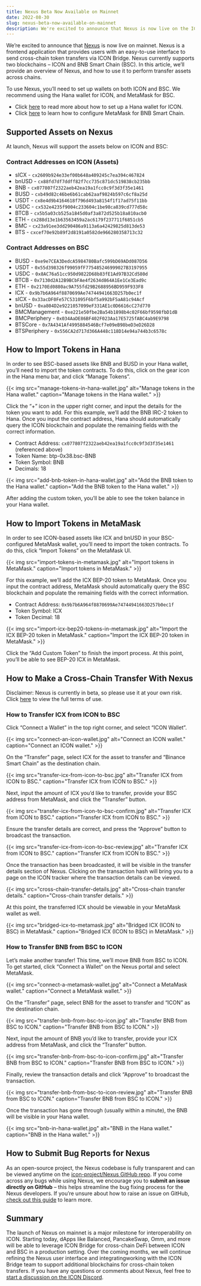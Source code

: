 ```yaml
---
title: Nexus Beta Now Available on Mainnet
date: 2022-08-30
slug: nexus-beta-now-available-on-mainnet
description: We're excited to announce that Nexus is now live on the ICON mainnet with support for BNB Smart
---
```


We’re excited to announce that [Nexus](https://nexusportal.io) is now live on mainnet. Nexus is a frontend application that provides users with an easy-to-use interface to send cross-chain token transfers via ICON Bridge. Nexus currently supports two blockchains – ICON and BNB Smart Chain (BSC). In this article, we’ll provide an overview of Nexus, and how to use it to perform transfer assets across chains.

To use Nexus, you’ll need to set up wallets on both ICON and BSC. We recommend using the Hana wallet for ICON, and MetaMask for BSC.

* Click [here](https://icon.community/blog/2022/icon-wallet/) to read more about how to set up a Hana wallet for ICON.
* Click [here](https://academy.binance.com/en/articles/connecting-metamask-to-binance-smart-chain) to learn how to configure MetaMask for BNB Smart Chain.

## Supported Assets on Nexus

At launch, Nexus will support the assets below on ICON and BSC:

### Contract Addresses on ICON (Assets)

* sICX - `cx2609b924e33ef00b648a409245c7ea394c467824`
* bnUSD - `cx88fd7df7ddff82f7cc735c871dc519838cb235bb`
* BNB - `cx077807f2322aeb42ea19a1fcc0c9f3d3f35e1461`
* BUSD - `cxb49d82c46be6b61cab62aaf9824b597c6cf8a25d`
* USDT - `cx8e4d9b4164618f796d493a8154f1f17ad75f11bb`
* USDC - `cx532e4235f9004c233604c1be98ca839cd777d58c`
* BTCB - `cx5b5a03cb525a1845d0af3a872d525b18a810acb0`
* ETH - `cx288d13e1b63563459a2ac6179f237711f6851cb5`
* BMC - `cx23a91ee3dd290486a9113a6a42429825d813de53`
* BTS - `cxcef70e92b89f2d8191a0582de966280358713c32`

### Contract Addresses on BSC

* BUSD - `0xe9e7CEA3DedcA5984780Bafc599bD69ADd087D56`
* USDT - `0x55d398326f99059fF775485246999027B3197955`
* USDC - `0x8AC76a51cc950d9822D68b83fE1Ad97B32Cd580d`
* BTCB - `0x7130d2A12B9BCbFAe4f2634d864A1Ee1Ce3Ead9c`
* ETH - `0x2170Ed0880ac9A755fd29B2688956BD959F933F8`
* ICX - `0x9b7b6A964f8870699Ae74744941663D257b0ec1f`
* sICX - `0x33acDF0Fe57C531095F6bf5a992bF5aA81c94Acf`
* bnUSD - `0xa804D2e9221057099eF331AE1c0D6616cC27d770`
* BMCManagement - `0xe221e50fbe2Ba54b1898b4c02F66bf9598fbD1dB`
* BMCPeriphery - `0x034AaDE86BF402F023Aa17E5725fABC4ab9E9798`
* BTSCore - `0x7A4341Af4995884546Bcf7e09eB98beD3eD26D28`
* BTSPeriphery - `0x556CA2d717d366A448c118D14e94a744b3c6578c`

## How to Import Tokens in Hana

In order to see BSC-based assets like BNB and BUSD in your Hana wallet, you’ll need to import the token contracts. To do this, click on the gear icon in the Hana menu bar, and click “Manage Tokens”.

{{< img src="manage-tokens-in-hana-wallet.jpg" alt="Manage tokens in the Hana wallet." caption="Manage tokens in the Hana wallet." >}}

Click the “+” icon in the upper right corner, and input the details for the token you want to add. For this example, we’ll add the BNB IRC-2 token to Hana. Once you input the contract address, Hana should automatically query the ICON blockchain and populate the remaining fields with the correct information.

* Contract Address: `cx077807f2322aeb42ea19a1fcc0c9f3d3f35e1461` (referenced above)
* Token Name: btp-0x38.bsc-BNB
* Token Symbol: BNB
* Decimals: 18

{{< img src="add-bnb-token-in-hana-wallet.jpg" alt="Add the BNB token to the Hana wallet." caption="Add the BNB token to the Hana wallet." >}}

After adding the custom token, you’ll be able to see the token balance in your Hana wallet.

## How to Import Tokens in MetaMask
In order to see ICON-based assets like ICX and bnUSD in your BSC-configured MetaMask wallet, you’ll need to import the token contracts. To do this, click “Import Tokens” on the MetaMask UI.

{{< img src="import-tokens-in-metamask.jpg" alt="Import tokens in MetaMask." caption="Import tokens in MetaMask." >}}

For this example, we’ll add the ICX BEP-20 token to MetaMask. Once you input the contract address, MetaMask should automatically query the BSC blockchain and populate the remaining fields with the correct information.

* Contract Address: `0x9b7b6A964f8870699Ae74744941663D257b0ec1f`
* Token Symbol: ICX
* Token Decimal: 18

{{< img src="import-icx-bep20-tokens-in-metamask.jpg" alt="Import the ICX BEP-20 token in MetaMask." caption="Import the ICX BEP-20 token in MetaMask." >}}

Click the “Add Custom Token” to finish the import process. At this point, you’ll be able to see BEP-20 ICX in MetaMask.

## How to Make a Cross-Chain Transfer With Nexus

Disclaimer: Nexus is currently in beta, so please use it at your own risk. Click [here](https://testnet.nexusportal.io/terms-of-use) to view the full terms of use.

### How to Transfer ICX from ICON to BSC

Click “Connect a Wallet” in the top right corner, and select “ICON Wallet”.

{{< img src="connect-an-icon-wallet.jpg" alt="Connect an ICON wallet." caption="Connect an ICON wallet." >}}

On the “Transfer” page, select ICX for the asset to transfer and “Binance Smart Chain” as the destination chain.

{{< img src="transfer-icx-from-icon-to-bsc.jpg" alt="Transfer ICX from ICON to BSC." caption="Transfer ICX from ICON to BSC." >}}

Next, input the amount of ICX you’d like to transfer, provide your BSC address from MetaMask, and click the “Transfer” button.

{{< img src="transfer-icx-from-icon-to-bsc-confirm.jpg" alt="Transfer ICX from ICON to BSC." caption="Transfer ICX from ICON to BSC." >}}

Ensure the transfer details are correct, and press the “Approve” button to broadcast the transaction.

{{< img src="transfer-icx-from-icon-to-bsc-review.jpg" alt="Transfer ICX from ICON to BSC." caption="Transfer ICX from ICON to BSC." >}}

Once the transaction has been broadcasted, it will be visible in the transfer details section of Nexus. Clicking on the transaction hash will bring you to a page on the ICON tracker where the transaction details can be viewed.

{{< img src="cross-chain-transfer-details.jpg" alt="Cross-chain transfer details." caption="Cross-chain transfer details." >}}

At this point, the transferred ICX should be viewable in your MetaMask wallet as well.

{{< img src="bridged-icx-to-metamask.jpg" alt="Bridged ICX (ICON to BSC) in MetaMask." caption="Bridged ICX (ICON to BSC) in MetaMask." >}}

### How to Transfer BNB from BSC to ICON
Let’s make another transfer! This time, we’ll move BNB from BSC to ICON. To get started, click “Connect a Wallet” on the Nexus portal and select MetaMask.

{{< img src="connect-a-metamask-wallet.jpg" alt="Connect a MetaMask wallet." caption="Connect a MetaMask wallet." >}}

On the “Transfer” page, select BNB for the asset to transfer and “ICON” as the destination chain.

{{< img src="transfer-bnb-from-bsc-to-icon.jpg" alt="Transfer BNB from BSC to ICON." caption="Transfer BNB from BSC to ICON." >}}

Next, input the amount of BNB you’d like to transfer, provide your ICX address from MetaMask, and click the “Transfer” button.

{{< img src="transfer-bnb-from-bsc-to-icon-confirm.jpg" alt="Transfer BNB from BSC to ICON." caption="Transfer BNB from BSC to ICON." >}}

Finally, review the transaction details and click “Approve” to broadcast the transaction.

{{< img src="transfer-bnb-from-bsc-to-icon-review.jpg" alt="Transfer BNB from BSC to ICON." caption="Transfer BNB from BSC to ICON." >}}

Once the transaction has gone through (usually within a minute), the BNB will be visible in your Hana wallet.

{{< img src="bnb-in-hana-wallet.jpg" alt="BNB in the Hana wallet." caption="BNB in the Hana wallet." >}}

## How to Submit Bug Reports for Nexus

As an open-source project, the Nexus codebase is fully transparent and can be viewed anytime on the [icon-project/Nexus GitHub repo](https://github.com/icon-project/Nexus). If you come across any bugs while using Nexus, we encourage you to **submit an issue directly on GitHub** – this helps streamline the bug fixing process for the Nexus developers. If you’re unsure about how to raise an issue on GitHub, [check out this guide](https://docs.github.com/en/issues/tracking-your-work-with-issues/creating-an-issue) to learn more.

## Summary

The launch of Nexus on mainnet is a major milestone for interoperability on ICON. Starting today, dApps like Balanced, PancakeSwap, Omm, and more will be able to leverage ICON Bridge for cross-chain DeFi between ICON and BSC in a production setting. Over the coming months, we will continue refining the Nexus user interface and integratingworking with the ICON Bridge team to support additional blockchains for cross-chain token transfers. If you have any questions or comments about Nexus, feel free to [start a discussion on the ICON Discord](https://discord.com/invite/7a75Hf3cFm).